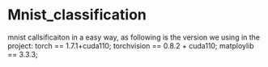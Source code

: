 # Mnist_classification
mnist callsificaiton in a easy way, as following is the version we using in the project:
torch == 1.7.1+cuda110;
torchvision == 0.8.2 + cuda110;
matploylib == 3.3.3;


